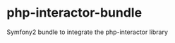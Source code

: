 php-interactor-bundle
=====================

Symfony2 bundle to integrate the php-interactor library
